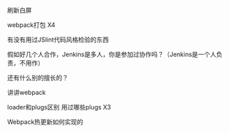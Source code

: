 刷新白屏

webpack打包 X4

有没有用过JSIint代码风格检验的东西

假如好几个人合作，Jenkins是多人，你是参加过协作吗？（Jenkins是一个人负责，不用作）

还有什么别的擅长的？

讲讲webpack

loader和plugs区别 用过哪些plugs X3

Webpack热更新如何实现的
